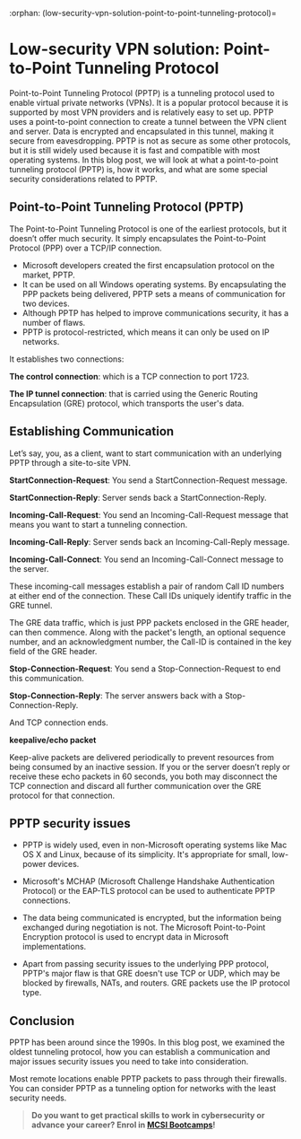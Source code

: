 :orphan:
(low-security-vpn-solution-point-to-point-tunneling-protocol)=

# Low-security VPN solution: Point-to-Point Tunneling Protocol

Point-to-Point Tunneling Protocol (PPTP) is a tunneling protocol used to enable virtual private networks (VPNs). It is a popular protocol because it is supported by most VPN providers and is relatively easy to set up. PPTP uses a point-to-point connection to create a tunnel between the VPN client and server. Data is encrypted and encapsulated in this tunnel, making it secure from eavesdropping. PPTP is not as secure as some other protocols, but it is still widely used because it is fast and compatible with most operating systems. In this blog post, we will look at what a point-to-point tunneling protocol (PPTP) is, how it works, and what are some special security considerations related to PPTP.

## Point-to-Point Tunneling Protocol (PPTP)

The Point-to-Point Tunneling Protocol is one of the earliest protocols, but it doesn’t offer much security.
It simply encapsulates the Point-to-Point Protocol (PPP) over a TCP/IP connection.

- Microsoft developers created the first encapsulation protocol on the market, PPTP.
- It can be used on all Windows operating systems. By encapsulating the PPP packets being delivered, PPTP sets a means of communication for two devices.
- Although PPTP has helped to improve communications security, it has a number of flaws.
- PPTP is protocol-restricted, which means it can only be used on IP networks.

It establishes two connections:

**The control connection**: which is a TCP connection to port 1723.

**The IP tunnel connection**: that is carried using the Generic Routing Encapsulation (GRE) protocol, which transports the user's data.

## Establishing Communication

Let’s say, you, as a client, want to start communication with an underlying PPTP through a site-to-site VPN.

**StartConnection-Request**: You send a StartConnection-Request message.

**StartConnection-Reply**: Server sends back a StartConnection-Reply.

**Incoming-Call-Request**: You send an Incoming-Call-Request message that means you want to start a tunneling connection.

**Incoming-Call-Reply**: Server sends back an Incoming-Call-Reply message.

**Incoming-Call-Connect**: You send an Incoming-Call-Connect message to the server.

These incoming-call messages establish a pair of random Call ID numbers at either end of the connection. These Call IDs uniquely identify traffic in the GRE tunnel.

The GRE data traffic, which is just PPP packets enclosed in the GRE header, can then commence. Along with the packet's length, an optional sequence number, and an acknowledgment number, the Call-ID is contained in the key field of the GRE header.

**Stop-Connection-Request**: You send a Stop-Connection-Request to end this communication.

**Stop-Connection-Reply**: The server answers back with a Stop-Connection-Reply.

And TCP connection ends.

**keepalive/echo packet**

Keep-alive packets are delivered periodically to prevent resources from being consumed by an inactive session. If you or the server doesn’t reply or receive these echo packets in 60 seconds, you both may disconnect the TCP connection and discard all further communication over the GRE protocol for that connection.

## PPTP security issues

- PPTP is widely used, even in non-Microsoft operating systems like Mac OS X and Linux, because of its simplicity. It's appropriate for small, low-power devices.

- Microsoft's MCHAP (Microsoft Challenge Handshake Authentication Protocol) or the EAP-TLS protocol can be used to authenticate PPTP connections.

- The data being communicated is encrypted, but the information being exchanged during negotiation is not. The Microsoft Point-to-Point Encryption protocol is used to encrypt data in Microsoft implementations.

- Apart from passing security issues to the underlying PPP protocol, PPTP's major flaw is that GRE doesn't use TCP or UDP, which may be blocked by firewalls, NATs, and routers. GRE packets use the IP protocol type.

## Conclusion

PPTP has been around since the 1990s. In this blog post, we examined the oldest tunneling protocol, how you can establish a communication and major issues security issues you need to take into consideration.

Most remote locations enable PPTP packets to pass through their firewalls. You can consider PPTP as a tunneling option for networks with the least security needs.

> **Do you want to get practical skills to work in cybersecurity or advance your career? Enrol in [MCSI Bootcamps](https://www.mosse-institute.com/bootcamps.html)!**
